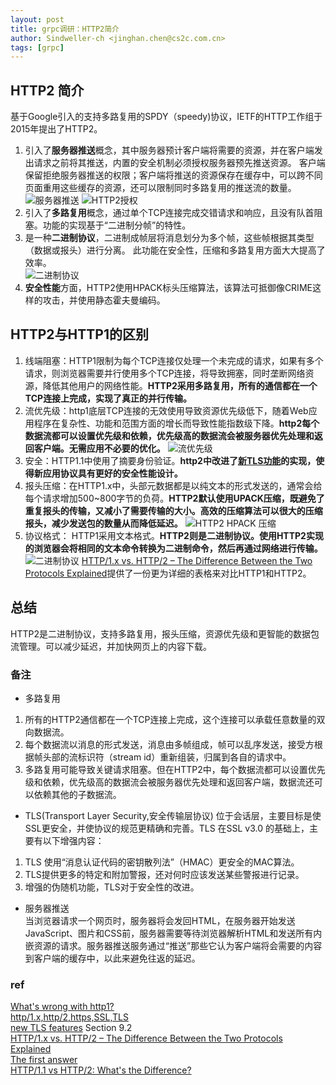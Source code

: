 ```yaml
---
layout: post
title: grpc调研：HTTP2简介
author: Sindweller-ch <jinghan.chen@cs2c.com.cn>
tags: [grpc]
---
```

## HTTP2 简介
基于Google引入的支持多路复用的SPDY（speedy)协议，IETF的HTTP工作组于2015年提出了HTTP2。
1. 引入了**服务器推送**概念，其中服务器预计客户端将需要的资源，并在客户端发出请求之前将其推送，内置的安全机制必须授权服务器预先推送资源。 客户端保留拒绝服务器推送的权限；客户端将推送的资源保存在缓存中，可以跨不同页面重用这些缓存的资源，还可以限制同时多路复用的推送流的数量。
![服务器推送](https://kinsta.com/wp-content/uploads/2016/04/http2-push.png)
![HTTP2授权](https://kinsta.com/wp-content/uploads/2016/04/http2-authorized.png)
2. 引入了**多路复用**概念，通过单个TCP连接完成交错请求和响应，且没有队首阻塞。功能的实现基于“二进制分帧”的特性。
3. 是一种**二进制协议**，二进制成帧层将消息划分为多个帧，这些帧根据其类型（数据或报头）进行分离。 此功能在安全性，压缩和多路复用方面大大提高了效率。  
![二进制协议](https://cheapsslsecurity.com/p/wp-content/uploads/2019/07/binary-framing-layer-500x258.png)   
4. **安全性能**方面，HTTP2使用HPACK标头压缩算法，该算法可抵御像CRIME这样的攻击，并使用静态霍夫曼编码。
## HTTP2与HTTP1的区别
1. 线端阻塞：HTTP1限制为每个TCP连接仅处理一个未完成的请求，如果有多个请求，则浏览器需要并行使用多个TCP连接，将导致拥塞，同时垄断网络资源，降低其他用户的网络性能。**HTTP2采用多路复用，所有的通信都在一个TCP连接上完成，实现了真正的并行传输。**
2. 流优先级：http1底层TCP连接的无效使用导致资源优先级低下，随着Web应用程序在复杂性、功能和范围方面的增长而导致性能指数级下降。**http2每个数据流都可以设置优先级和依赖，优先级高的数据流会被服务器优先处理和返回客户端。无需应用不必要的优化。**
![流优先级](https://assets.digitalocean.com/articles/cart_63893/Stream_Priority2.png)
3. 安全：HTTP1.1中使用了摘要身份验证。**http2中改进了[新TLS功能](http://http2.github.io/http2-spec/#TLSUsage)的实现，使得新应用协议具有更好的安全性能设计。**
4. 报头压缩：在HTTP1.x中，头部元数据都是以纯文本的形式发送的，通常会给每个请求增加500~800字节的负荷。**HTTP2默认使用UPACK压缩，既避免了重复报头的传输，又减小了需要传输的大小。高效的压缩算法可以很大的压缩报头，减少发送包的数量从而降低延迟。**
![HTTP2 HPACK 压缩](https://kinsta.com/wp-content/uploads/2016/04/http2-hpack-compression.png)
5. 协议格式： HTTP1采用文本格式。**HTTP2则是二进制协议。使用HTTP2实现的浏览器会将相同的文本命令转换为二进制命令，然后再通过网络进行传输。**
![二进制协议](https://kinsta.com/wp-content/uploads/2016/04/binary-protocols-2-1024x201.png)
[HTTP/1.x vs. HTTP/2 – The Difference Between the Two Protocols Explained](https://cheapsslsecurity.com/p/http2-vs-http1/)提供了一份更为详细的表格来对比HTTP1和HTTP2。
## 总结
HTTP2是二进制协议，支持多路复用，报头压缩，资源优先级和更智能的数据包流管理。可以减少延迟，并加快网页上的内容下载。
### 备注
- 多路复用
1. 所有的HTTP2通信都在一个TCP连接上完成，这个连接可以承载任意数量的双向数据流。
2. 每个数据流以消息的形式发送，消息由多帧组成，帧可以乱序发送，接受方根据帧头部的流标识符（stream id）重新组装，归属到各自的请求中。
3. 多路复用可能导致关键请求阻塞。但在HTTP2中，每个数据流都可以设置优先级和依赖，优先级高的数据流会被服务器优先处理和返回客户端，数据流还可以依赖其他的子数据流。
- TLS(Transport Layer Security,安全传输层协议)
位于会话层，主要目标是使SSL更安全，并使协议的规范更精确和完善。TLS 在SSL v3.0 的基础上，主要有以下增强内容：
1. TLS 使用“消息认证代码的密钥散列法”（HMAC）更安全的MAC算法。
2. TLS提供更多的特定和附加警报，还对何时应该发送某些警报进行记录。
3. 增强的伪随机功能，TLS对于安全性的改进。
- 服务器推送  
当浏览器请求一个网页时，服务器将会发回HTML，在服务器开始发送JavaScript、图片和CSS前，服务器需要等待浏览器解析HTML和发送所有内嵌资源的请求。服务器推送服务通过“推送”那些它认为客户端将会需要的内容到客户端的缓存中，以此来避免往返的延迟。
### ref
[What's wrong with http1?](https://kinsta.com/learn/what-is-http2/#what_was_wrong_with_http1)  
[http/1.x,http/2,https,SSL,TLS](https://www.cnblogs.com/smallJunJun/p/10546975.html)  
[new TLS features](http://http2.github.io/http2-spec/#TLSUsage) Section 9.2  
[HTTP/1.x vs. HTTP/2 – The Difference Between the Two Protocols Explained](https://cheapsslsecurity.com/p/http2-vs-http1/)  
[The first answer](https://stackoverflow.com/questions/28592077/what-is-the-difference-between-http-1-1-and-http-2-0)  
[HTTP/1.1 vs HTTP/2: What's the Difference?](https://www.digitalocean.com/community/tutorials/http-1-1-vs-http-2-what-s-the-difference)

